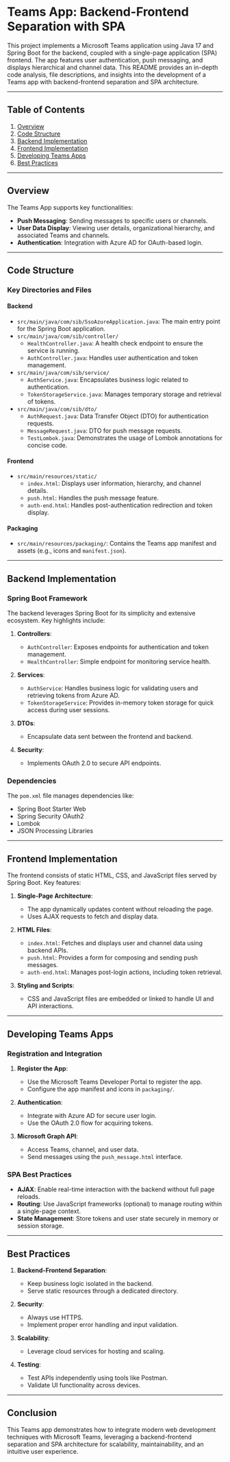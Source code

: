 # Teams App: Backend-Frontend Separation with SPA

This project implements a Microsoft Teams application using Java 17 and Spring Boot for the backend, coupled with a single-page application (SPA) frontend. The app features user authentication, push messaging, and displays hierarchical and channel data. This README provides an in-depth code analysis, file descriptions, and insights into the development of a Teams app with backend-frontend separation and SPA architecture.

---

## Table of Contents
1. [Overview](#overview)
2. [Code Structure](#code-structure)
3. [Backend Implementation](#backend-implementation)
4. [Frontend Implementation](#frontend-implementation)
5. [Developing Teams Apps](#developing-teams-apps)
6. [Best Practices](#best-practices)

---

## Overview

The Teams App supports key functionalities:

- **Push Messaging**: Sending messages to specific users or channels.
- **User Data Display**: Viewing user details, organizational hierarchy, and associated Teams and channels.
- **Authentication**: Integration with Azure AD for OAuth-based login.

---

## Code Structure

### Key Directories and Files

#### Backend

- `src/main/java/com/sib/SsoAzureApplication.java`: The main entry point for the Spring Boot application.
- `src/main/java/com/sib/controller/`
  - `HealthController.java`: A health check endpoint to ensure the service is running.
  - `AuthController.java`: Handles user authentication and token management.
- `src/main/java/com/sib/service/`
  - `AuthService.java`: Encapsulates business logic related to authentication.
  - `TokenStorageService.java`: Manages temporary storage and retrieval of tokens.
- `src/main/java/com/sib/dto/`
  - `AuthRequest.java`: Data Transfer Object (DTO) for authentication requests.
  - `MessageRequest.java`: DTO for push message requests.
  - `TestLombok.java`: Demonstrates the usage of Lombok annotations for concise code.

#### Frontend

- `src/main/resources/static/`
  - `index.html`: Displays user information, hierarchy, and channel details.
  - `push.html`: Handles the push message feature.
  - `auth-end.html`: Handles post-authentication redirection and token display.

#### Packaging

- `src/main/resources/packaging/`: Contains the Teams app manifest and assets (e.g., icons and `manifest.json`).

---

## Backend Implementation

### Spring Boot Framework

The backend leverages Spring Boot for its simplicity and extensive ecosystem. Key highlights include:

1. **Controllers**:
   - `AuthController`: Exposes endpoints for authentication and token management.
   - `HealthController`: Simple endpoint for monitoring service health.

2. **Services**:
   - `AuthService`: Handles business logic for validating users and retrieving tokens from Azure AD.
   - `TokenStorageService`: Provides in-memory token storage for quick access during user sessions.

3. **DTOs**:
   - Encapsulate data sent between the frontend and backend.

4. **Security**:
   - Implements OAuth 2.0 to secure API endpoints.

### Dependencies

The `pom.xml` file manages dependencies like:

- Spring Boot Starter Web
- Spring Security OAuth2
- Lombok
- JSON Processing Libraries

---

## Frontend Implementation

The frontend consists of static HTML, CSS, and JavaScript files served by Spring Boot. Key features:

1. **Single-Page Architecture**:
   - The app dynamically updates content without reloading the page.
   - Uses AJAX requests to fetch and display data.

2. **HTML Files**:
   - `index.html`: Fetches and displays user and channel data using backend APIs.
   - `push.html`: Provides a form for composing and sending push messages.
   - `auth-end.html`: Manages post-login actions, including token retrieval.

3. **Styling and Scripts**:
   - CSS and JavaScript files are embedded or linked to handle UI and API interactions.

---

## Developing Teams Apps

### Registration and Integration

1. **Register the App**:
   - Use the Microsoft Teams Developer Portal to register the app.
   - Configure the app manifest and icons in `packaging/`.

2. **Authentication**:
   - Integrate with Azure AD for secure user login.
   - Use the OAuth 2.0 flow for acquiring tokens.

3. **Microsoft Graph API**:
   - Access Teams, channel, and user data.
   - Send messages using the `push_message.html` interface.

### SPA Best Practices

- **AJAX**: Enable real-time interaction with the backend without full page reloads.
- **Routing**: Use JavaScript frameworks (optional) to manage routing within a single-page context.
- **State Management**: Store tokens and user state securely in memory or session storage.

---

## Best Practices

1. **Backend-Frontend Separation**:
   - Keep business logic isolated in the backend.
   - Serve static resources through a dedicated directory.

2. **Security**:
   - Always use HTTPS.
   - Implement proper error handling and input validation.

3. **Scalability**:
   - Leverage cloud services for hosting and scaling.

4. **Testing**:
   - Test APIs independently using tools like Postman.
   - Validate UI functionality across devices.

---

## Conclusion

This Teams app demonstrates how to integrate modern web development techniques with Microsoft Teams, leveraging a backend-frontend separation and SPA architecture for scalability, maintainability, and an intuitive user experience.

